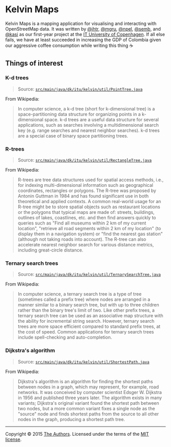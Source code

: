Kelvin Maps
===========

Kelvin Maps is a mapping application for visualising and interacting with OpenStreetMap data. It was written by [@jhtr](https://github.itu.dk/jhtr), [@mgru](https://github.itu.dk/mgru), [@npel](https://github.itu.dk/npel), [@semb](https://github.itu.dk/semb), and [@kasi](https://github.itu.dk/kasi) as our first-year project at the [IT University of Copenhagen](http://itu.dk). If all else fails, we have at least succeeded in increasing the GDP of Colombia given our aggressive coffee consumption while writing this thing :coffee:

## Things of interest

### K-d trees

> Source: [`src/main/java/dk/itu/kelvin/util/PointTree.java`](src/main/java/dk/itu/kelvin/util/PointTree.java)

From Wikipedia:

> In computer science, a k-d tree (short for k-dimensional tree) is a space-partitioning data structure for organizing points in a k-dimensional space. k-d trees are a useful data structure for several applications, such as searches involving a multidimensional search key (e.g. range searches and nearest neighbor searches). k-d trees are a special case of binary space partitioning trees.

### R-trees

> Source: [`src/main/java/dk/itu/kelvin/util/RectangleTree.java`](src/main/java/dk/itu/kelvin/util/RectangleTree.java)

From Wikipedia:

> R-trees are tree data structures used for spatial access methods, i.e., for indexing multi-dimensional information such as geographical coordinates, rectangles or polygons. The R-tree was proposed by Antonin Guttman in 1984 and has found significant use in both theoretical and applied contexts. A common real-world usage for an R-tree might be to store spatial objects such as restaurant locations or the polygons that typical maps are made of: streets, buildings, outlines of lakes, coastlines, etc. and then find answers quickly to queries such as "Find all museums within 2 km of my current location", "retrieve all road segments within 2 km of my location" (to display them in a navigation system) or "find the nearest gas station" (although not taking roads into account). The R-tree can also accelerate nearest neighbor search for various distance metrics, including great-circle distance.

### Ternary search trees

> Source: [`src/main/java/dk/itu/kelvin/util/TernarySearchTree.java`](src/main/java/dk/itu/kelvin/util/TernarySearchTree.java)

From Wikipedia:

> In computer science, a ternary search tree is a type of tree (sometimes called a prefix tree) where nodes are arranged in a manner similar to a binary search tree, but with up to three children rather than the binary tree's limit of two. Like other prefix trees, a ternary search tree can be used as an associative map structure with the ability for incremental string search. However, ternary search trees are more space efficient compared to standard prefix trees, at the cost of speed. Common applications for ternary search trees include spell-checking and auto-completion.

### Dijkstra's algorithm

> Source: [`src/main/java/dk/itu/kelvin/util/ShortestPath.java`](src/main/java/dk/itu/kelvin/util/ShortestPath.java)

From Wikipedia:

> Dijkstra's algorithm is an algorithm for finding the shortest paths between nodes in a graph, which may represent, for example, road networks. It was conceived by computer scientist Edsger W. Dijkstra in 1956 and published three years later. The algorithm exists in many variants; Dijkstra's original variant found the shortest path between two nodes, but a more common variant fixes a single node as the "source" node and finds shortest paths from the source to all other nodes in the graph, producing a shortest path tree.

---

Copyright &copy; 2015 [The Authors](https://github.itu.dk/gruppe-kelvin/kelvin-maps/graphs/contributors). Licensed under the terms of the [MIT license](LICENSE.md).
